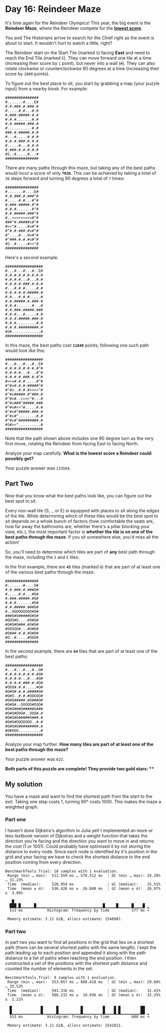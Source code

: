 # Day 16: Reindeer Maze

It's time again for the Reindeer Olympics! This year, the big event is the **Reindeer Maze**, where the Reindeer compete for the **<ins>lowest score</ins>**.

You and The Historians arrive to search for the Chief right as the event is about to start. It wouldn't hurt to watch a little, right?

The Reindeer start on the Start Tile (marked `S`) facing **East** and need to reach the End Tile (marked `E`). They can move forward one tile at a time (increasing their score by `1` point), but never into a wall (`#`). They can also rotate clockwise or counterclockwise 90 degrees at a time (increasing their score by `1000` points).

To figure out the best place to sit, you start by grabbing a map (your puzzle input) from a nearby kiosk. For example:

```
###############
#.......#....E#
#.#.###.#.###.#
#.....#.#...#.#
#.###.#####.#.#
#.#.#.......#.#
#.#.#####.###.#
#...........#.#
###.#.#####.#.#
#...#.....#.#.#
#.#.#.###.#.#.#
#.....#...#.#.#
#.###.#.#.#.#.#
#S..#.....#...#
###############
```

There are many paths through this maze, but taking any of the best paths would incur a score of only **`7036`**. This can be achieved by taking a total of `36` steps forward and turning 90 degrees a total of `7` times:

```
###############
#.......#....E#
#.#.###.#.###^#
#.....#.#...#^#
#.###.#####.#^#
#.#.#.......#^#
#.#.#####.###^#
#..>>>>>>>>v#^#
###^#.#####v#^#
#>>^#.....#v#^#
#^#.#.###.#v#^#
#^....#...#v#^#
#^###.#.#.#v#^#
#S..#.....#>>^#
###############
```

Here's a second example:

```
#################
#...#...#...#..E#
#.#.#.#.#.#.#.#.#
#.#.#.#...#...#.#
#.#.#.#.###.#.#.#
#...#.#.#.....#.#
#.#.#.#.#.#####.#
#.#...#.#.#.....#
#.#.#####.#.###.#
#.#.#.......#...#
#.#.###.#####.###
#.#.#...#.....#.#
#.#.#.#####.###.#
#.#.#.........#.#
#.#.#.#########.#
#S#.............#
#################
```

In this maze, the best paths cost **`11048`** points; following one such path would look like this:

```
#################
#...#...#...#..E#
#.#.#.#.#.#.#.#^#
#.#.#.#...#...#^#
#.#.#.#.###.#.#^#
#>>v#.#.#.....#^#
#^#v#.#.#.#####^#
#^#v..#.#.#>>>>^#
#^#v#####.#^###.#
#^#v#..>>>>^#...#
#^#v###^#####.###
#^#v#>>^#.....#.#
#^#v#^#####.###.#
#^#v#^........#.#
#^#v#^#########.#
#S#>>^..........#
#################
```

Note that the path shown above includes one 90 degree turn as the very first move, rotating the Reindeer from facing East to facing North.

Analyze your map carefully. **What is the lowest score a Reindeer could possibly get?**

Your puzzle answer was `133584`.

## Part Two

Now that you know what the best paths look like, you can figure out the best spot to sit.

Every non-wall tile (S, ., or E) is equipped with places to sit along the edges of the tile. While determining which of these tiles would be the best spot to sit depends on a whole bunch of factors (how comfortable the seats are, how far away the bathrooms are, whether there's a pillar blocking your view, etc.), the most important factor is **whether the tile is on one of the best paths through the maze**. If you sit somewhere else, you'd miss all the action!

So, you'll need to determine which tiles are part of **any** best path through the maze, including the `S` and `E` tiles.

In the first example, there are **`45`** tiles (marked `O`) that are part of at least one of the various best paths through the maze:

```
###############
#.......#....O#
#.#.###.#.###O#
#.....#.#...#O#
#.###.#####.#O#
#.#.#.......#O#
#.#.#####.###O#
#..OOOOOOOOO#O#
###O#O#####O#O#
#OOO#O....#O#O#
#O#O#O###.#O#O#
#OOOOO#...#O#O#
#O###.#.#.#O#O#
#O..#.....#OOO#
###############
```

In the second example, there are **`64`** tiles that are part of at least one of the best paths:

```
#################
#...#...#...#..O#
#.#.#.#.#.#.#.#O#
#.#.#.#...#...#O#
#.#.#.#.###.#.#O#
#OOO#.#.#.....#O#
#O#O#.#.#.#####O#
#O#O..#.#.#OOOOO#
#O#O#####.#O###O#
#O#O#..OOOOO#OOO#
#O#O###O#####O###
#O#O#OOO#..OOO#.#
#O#O#O#####O###.#
#O#O#OOOOOOO..#.#
#O#O#O#########.#
#O#OOO..........#
#################
```

Analyze your map further. **How many tiles are part of at least one of the best paths through the maze?**

Your puzzle answer was `622`.

**Both parts of this puzzle are complete! They provide two gold stars: \*\***

## My solution
You have a maze and want to find the shortest path from the start to the exit. Taking one step costs 1, turning 90° costs 1000. This makes the maze a weighted graph.
### Part one
I haven't done Dijkstra's algorithm in Julia yet! I implemented an more or less textbook version of Dijkstras and a weight function that takes the direction you're facing and the direction you want to move in and returns the cost (1 or 1001). Could probably have optimised it by not storing the distance to every node. Since each node is identified by it's position in the grid and your facing we have to check the shortest distance to the end position coming from every direction.
```
BenchmarkTools.Trial: 10 samples with 1 evaluation.
 Range (min … max):  512.559 ms … 576.512 ms  ┊ GC (min … max): 24.28% … 31.23%
 Time  (median):     520.959 ms               ┊ GC (median):    25.51%
 Time  (mean ± σ):   536.426 ms ±  26.840 ms  ┊ GC (mean ± σ):  26.97% ±  3.06%

  ▁█▁ ▁      ▁                              ▁     ▁      ▁    ▁  
  ███▁█▁▁▁▁▁▁█▁▁▁▁▁▁▁▁▁▁▁▁▁▁▁▁▁▁▁▁▁▁▁▁▁▁▁▁▁▁█▁▁▁▁▁█▁▁▁▁▁▁█▁▁▁▁█ ▁
  513 ms           Histogram: frequency by time          577 ms <

 Memory estimate: 3.11 GiB, allocs estimate: 1540987.
```
### Part two
In part two you want to find all positions in the grid that lies on a shortest path (there can be several shortest paths with the same length). I kept the path leading up to each position and appended it along with the path distance to a list of paths when reaching the end position. I then constructed a set of the positions with the shortest path distance and counted the number of elements in the set.
```
BenchmarkTools.Trial: 9 samples with 1 evaluation.
 Range (min … max):  553.057 ms … 608.418 ms  ┊ GC (min … max): 29.60% … 35.53%
 Time  (median):     591.316 ms               ┊ GC (median):    31.41%
 Time  (mean ± σ):   586.232 ms ±  18.936 ms  ┊ GC (mean ± σ):  32.33% ±  2.22%

  █             █      █          █         █    █ █         ██  
  █▁▁▁▁▁▁▁▁▁▁▁▁▁█▁▁▁▁▁▁█▁▁▁▁▁▁▁▁▁▁█▁▁▁▁▁▁▁▁▁█▁▁▁▁█▁█▁▁▁▁▁▁▁▁▁██ ▁
  553 ms           Histogram: frequency by time          608 ms <

 Memory estimate: 3.11 GiB, allocs estimate: 1541011.
```